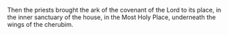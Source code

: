 Then the priests brought the ark of the covenant of the Lord to its place, in the inner sanctuary of the house, in the Most Holy Place, underneath the wings of the cherubim.

